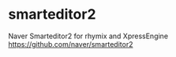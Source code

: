 # smarteditor2

Naver Smarteditor2 for rhymix and XpressEngine
https://github.com/naver/smarteditor2
